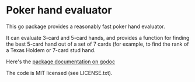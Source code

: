 Poker hand evaluator
====================

This go package provides a reasonably fast poker hand evaluator.

It can evaluate 3-card and 5-card hands, and provides a function
for finding the best 5-card hand out of a set of 7 cards (for example,
to find the rank of a Texas Holdem or 7-card stud hand.

Here's the [package documentation on godoc](https://godoc.org/github.com/paulhankin/poker)

The code is MIT licensed (see LICENSE.txt).